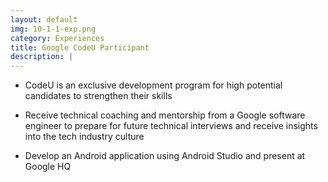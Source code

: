 ```yaml
---
layout: default
img: 10-1-1-exp.png
category: Experiences
title: Google CodeU Participant
description: |
---
```

* CodeU is an exclusive development program for high potential candidates to strengthen their skills


* Receive technical coaching and mentorship from a Google software engineer to prepare for future technical interviews and receive insights into the tech industry culture


* Develop an Android application using Android Studio and present at Google HQ
